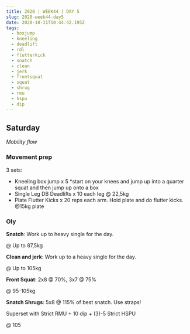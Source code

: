 ```yaml
---
title: 2020 | WEEK44 | DAY 5
slug: 2020-week44-day5
date: 2020-10-31T10:44:42.195Z
tags:
  - boxjump
  - kneeling
  - deadlift
  - rdl
  - flutterkick
  - snatch
  - clean
  - jerk
  - frontsquat
  - squat
  - shrug
  - rmu
  - hspu
  - dip
---
```

## Saturday

*Mobility flow*

### Movement prep

3 sets:

* Kneeling box jump x 5 *start on your knees and jump up into a quarter squat and then jump up onto a box
* Single Leg DB Deadlifts x 10 each leg @ 22,5kg
* Plate Flutter Kicks x 20 reps each arm. Hold plate and do flutter kicks. @15kg plate

### Oly

**Snatch**: Work up to heavy single for the day.

@ Up to 87,5kg

**Clean and jerk**: Work up to a heavy single for the day.

@ Up to 105kg

**Front Squat**: 2x8 @ 70%, 3x7 @ 75%

@ 95-105kg

**Snatch Shrugs**: 5x8 @ 115% of best snatch. Use straps!

Superset with Strict RMU + 10 dip + (3)-5 Strict HSPU

@ 105